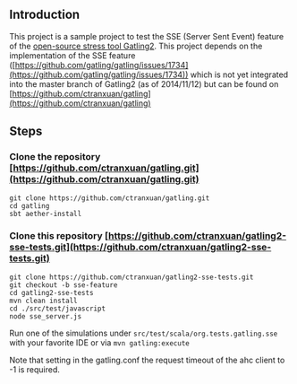 ## Introduction 

This project is a sample project to test the SSE (Server Sent Event) feature of the [open-source stress tool Gatling2](http://gatling.io/).
This project depends on the implementation of the SSE feature ([https://github.com/gatling/gatling/issues/1734](https://github.com/gatling/gatling/issues/1734)) which is not
yet integrated into the master branch of Gatling2 (as of 2014/11/12) but can be found on [https://github.com/ctranxuan/gatling](https://github.com/ctranxuan/gatling)

## Steps

### Clone the repository [https://github.com/ctranxuan/gatling.git](https://github.com/ctranxuan/gatling.git)

```
git clone https://github.com/ctranxuan/gatling.git
cd gatling
sbt aether-install
```

### Clone this repository [https://github.com/ctranxuan/gatling2-sse-tests.git](https://github.com/ctranxuan/gatling2-sse-tests.git)

``` 
git clone https://github.com/ctranxuan/gatling2-sse-tests.git
git checkout -b sse-feature
cd gatling2-sse-tests
mvn clean install
cd ./src/test/javascript
node sse_server.js
```

Run one of the simulations under `src/test/scala/org.tests.gatling.sse` with your favorite IDE or via `mvn gatling:execute`

Note that setting in the gatling.conf the request timeout of the ahc client to -1 is required.
